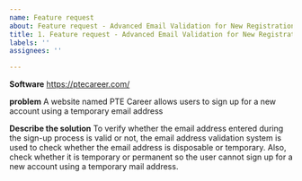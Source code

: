 ```yaml
---
name: Feature request
about: Feature request - Advanced Email Validation for New Registrations
title: 1. Feature request - Advanced Email Validation for New Registrations
labels: ''
assignees: ''

---
```


**Software**
https://ptecareer.com/

**problem**
A website named PTE Career allows users to sign up for a new account using a temporary email address

**Describe the solution**
To verify whether the email address entered during the sign-up process is valid or not, the email address validation system is used to check whether the email address is disposable or temporary. Also, check whether it is temporary or permanent so the user cannot sign up for a new account using a temporary mail address.
